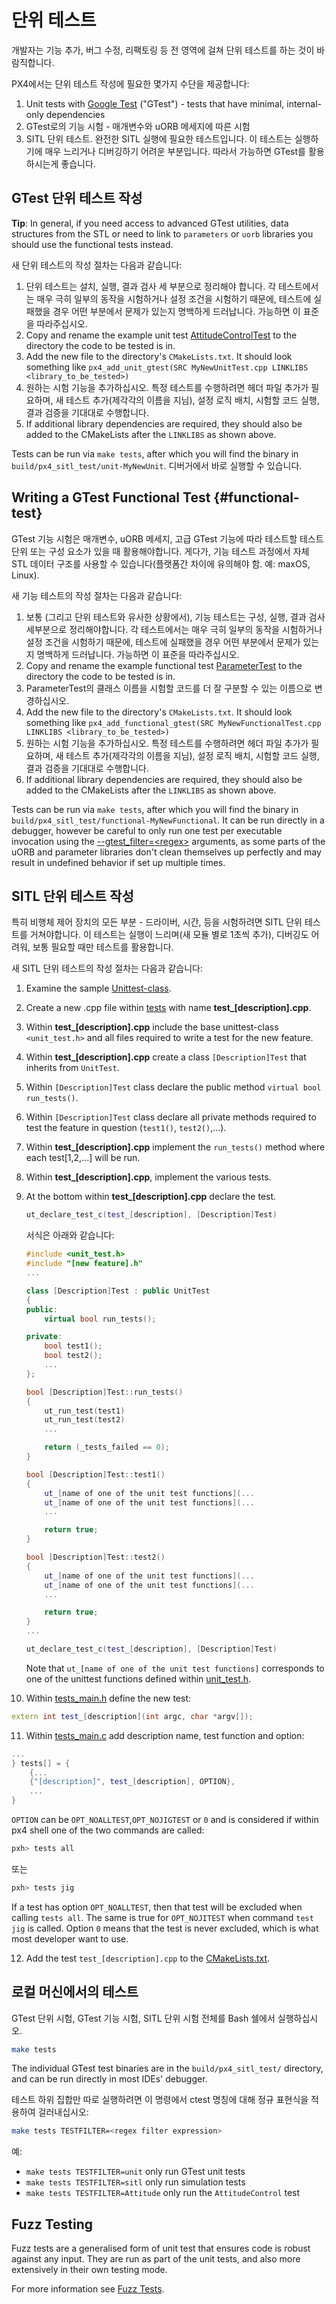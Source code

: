 # 단위 테스트

개발자는 기능 추가, 버그 수정, 리팩토링 등 전 영역에 걸쳐 단위 테스트를 하는 것이 바람직합니다.

PX4에서는 단위 테스트 작성에 필요한 몇가지 수단을 제공합니다:

1. Unit tests with [Google Test](https://github.com/google/googletest/blob/main/docs/primer.md) ("GTest") - tests that have minimal, internal-only dependencies
2. GTest로의 기능 시험 - 매개변수와 uORB 메세지에 따른 시험
3. SITL 단위 테스트. 완전한 SITL 실행에 필요한 테스트입니다. 이 테스트는 실행하기에 매우 느리거나 디버깅하기 어려운 부분입니다. 따라서 가능하면 GTest를 활용하시는게 좋습니다.

## GTest 단위 테스트 작성

**Tip**: In general, if you need access to advanced GTest utilities, data structures from the STL or need to link to `parameters` or `uorb` libraries you should use the functional tests instead.

새 단위 테스트의 작성 절차는 다음과 같습니다:

1. 단위 테스트는 설치, 실행, 결과 검사 세 부분으로 정리해야 합니다. 각 테스트에서는 매우 극히 일부의 동작을 시험하거나 설정 조건을 시험하기 때문에, 테스트에 실패했을 경우 어떤 부분에서 문제가 있는지 명백하게 드러납니다. 가능하면 이 표준을 따라주십시오.
2. Copy and rename the example unit test [AttitudeControlTest](https://github.com/PX4/PX4-Autopilot/blob/main/src/modules/mc_att_control/AttitudeControl/AttitudeControlTest.cpp) to the directory the code to be tested is in.
3. Add the new file to the directory's `CMakeLists.txt`. It should look something like `px4_add_unit_gtest(SRC MyNewUnitTest.cpp LINKLIBS <library_to_be_tested>)`
4. 원하는 시험 기능을 추가하십시오. 특정 테스트를 수행하려면 헤더 파일 추가가 필요하며, 새 테스트 추가(제각각의 이름을 지님), 설정 로직 배치, 시험할 코드 실행, 결과 검증을 기대대로 수행합니다.
5. If additional library dependencies are required, they should also be added to the CMakeLists after the `LINKLIBS` as shown above.

Tests can be run via `make tests`, after which you will find the binary in `build/px4_sitl_test/unit-MyNewUnit`.
디버거에서 바로 실행할 수 있습니다.

## Writing a GTest Functional Test {#functional-test}

GTest 기능 시험은 매개변수, uORB 메세지, 고급 GTest 기능에 따라 테스트할 테스트 단위 또는 구성 요소가 있을 때 활용해야합니다.
게다가, 기능 테스트 과정에서 자체 STL 데이터 구조를 사용할 수 있습니다(플랫폼간 차이에 유의해야 함. 예: maxOS, Linux).

새 기능 테스트의 작성 절차는 다음과 같습니다:

1. 보통 (그리고 단위 테스트와 유사한  상황에서), 기능 테스트는 구성, 실행, 결과 검사 세부분으로 정리해야합니다.
   각 테스트에서는 매우 극히 일부의 동작을 시험하거나 설정 조건을 시험하기 때문에, 테스트에 실패했을 경우 어떤 부분에서 문제가 있는지 명백하게 드러납니다.
   가능하면 이 표준을 따라주십시오.
2. Copy and rename the example functional test [ParameterTest](https://github.com/PX4/PX4-Autopilot/blob/main/src/lib/parameters/ParameterTest.cpp) to the directory the code to be tested is in.
3. ParameterTest의 클래스 이름을 시험할 코드를 더 잘 구분할 수 있는 이름으로 변경하십시오.
4. Add the new file to the directory's `CMakeLists.txt`.
   It should look something like `px4_add_functional_gtest(SRC MyNewFunctionalTest.cpp LINKLIBS <library_to_be_tested>)`
5. 원하는 시험 기능을 추가하십시오.
   특정 테스트를 수행하려면 헤더 파일 추가가 필요하며, 새 테스트 추가(제각각의 이름을 지님), 설정 로직 배치, 시험할 코드 실행, 결과 검증을 기대대로 수행합니다.
6. If additional library dependencies are required, they should also be added to the CMakeLists after the `LINKLIBS` as shown above.

Tests can be run via `make tests`, after which you will find the binary in `build/px4_sitl_test/functional-MyNewFunctional`.
It can be run directly in a debugger, however be careful to only run one test per executable invocation using the [--gtest_filter=\<regex\>](https://github.com/google/googletest/blob/main/docs/advanced.md#running-a-subset-of-the-tests) arguments, as some parts of the uORB and parameter libraries don't clean themselves up perfectly and may result in undefined behavior if set up multiple times.

## SITL 단위 테스트 작성

특히 비행체 제어 장치의 모든 부분 - 드라이버, 시간, 등을 시험하려면 SITL 단위 테스트를 거쳐야합니다.
이 테스트는 실행이 느리며(새 모듈 별로 1초씩 추가), 디버깅도 어려워, 보통 필요할 때만 테스트를 활용합니다.

새 SITL 단위 테스트의 작성 절차는 다음과 같습니다:

1. Examine the sample [Unittest-class](https://github.com/PX4/PX4-Autopilot/blob/main/src/include/unit_test.h).

2. Create a new .cpp file within [tests](https://github.com/PX4/PX4-Autopilot/tree/main/src/systemcmds/tests) with name **test\_[description].cpp**.

3. Within **test\_[description].cpp** include the base unittest-class `<unit_test.h>` and all files required to write a test for the new feature.

4. Within **test\_[description].cpp** create a class `[Description]Test` that inherits from `UnitTest`.

5. Within `[Description]Test` class declare the public method `virtual bool run_tests()`.

6. Within `[Description]Test` class declare all private methods required to test the feature in question (`test1()`, `test2()`,...).

7. Within **test\_[description].cpp** implement the `run_tests()` method where each test[1,2,...] will be run.

8. Within **test\_[description].cpp**, implement the various tests.

9. At the bottom within **test\_[description].cpp** declare the test.

   ```cpp
   ut_declare_test_c(test_[description], [Description]Test)
   ```

   서식은 아래와 같습니다:

   ```cpp
   #include <unit_test.h>
   #include "[new feature].h"
   ...

   class [Description]Test : public UnitTest
   {
   public:
       virtual bool run_tests();

   private:
       bool test1();
       bool test2();
       ...
   };

   bool [Description]Test::run_tests()
   {
       ut_run_test(test1)
       ut_run_test(test2)
       ...

       return (_tests_failed == 0);
   }

   bool [Description]Test::test1()
   {
       ut_[name of one of the unit test functions](...
       ut_[name of one of the unit test functions](...
       ...

       return true;
   }

   bool [Description]Test::test2()
   {
       ut_[name of one of the unit test functions](...
       ut_[name of one of the unit test functions](...
       ...

       return true;
   }
   ...

   ut_declare_test_c(test_[description], [Description]Test)
   ```

   Note that `ut_[name of one of the unit test functions]` corresponds to one of the unittest functions defined within [unit_test.h](https://github.com/PX4/PX4-Autopilot/blob/main/src/include/unit_test.h).

10. Within [tests_main.h](https://github.com/PX4/PX4-Autopilot/blob/main/src/systemcmds/tests/tests_main.h) define the new test:

   ```cpp
   extern int test_[description](int argc, char *argv[]);
   ```

11. Within [tests_main.c](https://github.com/PX4/PX4-Autopilot/blob/main/src/systemcmds/tests/tests_main.c) add description name, test function and option:

   ```cpp
   ...
   } tests[] = {
       {...
       {"[description]", test_[description], OPTION},
       ...
   }
   ```

   `OPTION` can be `OPT_NOALLTEST`,`OPT_NOJIGTEST` or `0` and is considered if within px4 shell one of the two commands are called:

   ```sh
   pxh> tests all
   ```

   또는

   ```sh
   pxh> tests jig
   ```

   If a test has option `OPT_NOALLTEST`, then that test will be excluded when calling `tests all`. The same is true for `OPT_NOJITEST` when command `test jig` is called. Option `0` means that the test is never excluded, which is what most developer want to use.

12. Add the test `test_[description].cpp` to the [CMakeLists.txt](https://github.com/PX4/PX4-Autopilot/blob/main/src/systemcmds/tests/CMakeLists.txt).

## 로컬 머신에서의 테스트

GTest 단위 시험, GTest 기능 시험, SITL 단위 시험 전체를 Bash 쉘에서 실행하십시오.

```sh
make tests
```

The individual GTest test binaries are in the `build/px4_sitl_test/` directory, and can be run directly in most IDEs' debugger.

테스트 하위 집합만 따로 실행하려면 이 명령에서 ctest 명칭에 대해 정규 표현식을 적용하여 걸러내십시오:

```sh
make tests TESTFILTER=<regex filter expression>
```

예:

- `make tests TESTFILTER=unit` only run GTest unit tests
- `make tests TESTFILTER=sitl` only run simulation tests
- `make tests TESTFILTER=Attitude` only run the `AttitudeControl` test

## Fuzz Testing

Fuzz tests are a generalised form of unit test that ensures code is robust against any input.
They are run as part of the unit tests, and also more extensively in their own testing mode.

For more information see [Fuzz Tests](../test_and_ci/fuzz_tests.md).
